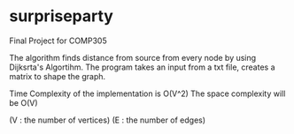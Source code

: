 # surpriseparty
Final Project for COMP305

The algorithm finds distance from source from every node by using Dijksrta's Algortihm.
The program takes an input from a txt file, creates a matrix to shape the graph.

 Time Complexity of the implementation is O(V^2)
 The space complexity will be O(V)
 
 (V : the number of vertices)
(E : the number of edges)
